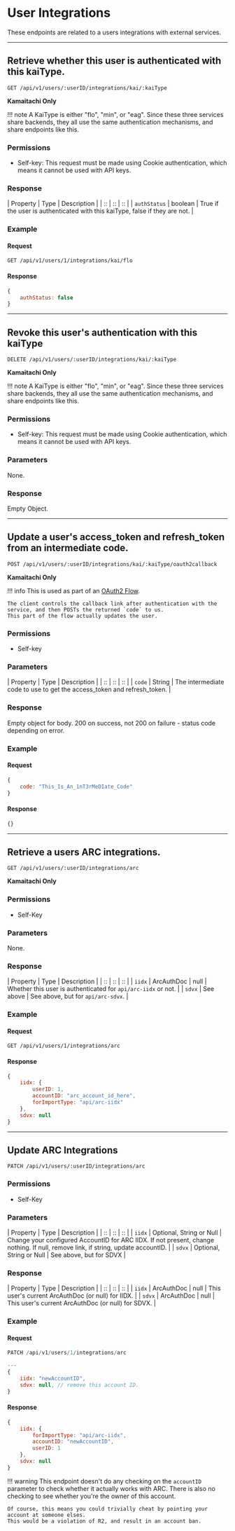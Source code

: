 # User Integrations

These endpoints are related to a users integrations with external services.

*****

## Retrieve whether this user is authenticated with this kaiType.

`GET /api/v1/users/:userID/integrations/kai/:kaiType`

**Kamaitachi Only**

!!! note
	A KaiType is either "flo", "min", or "eag". Since these three services
	share backends, they all use the same authentication mechanisms, and share
	endpoints like this.

### Permissions

- Self-key: This request must be made using Cookie authentication, which means it cannot be used with API keys.

### Response

| Property | Type | Description |
| :: | :: | :: |
| `authStatus` | boolean | True if the user is authenticated with this kaiType, false if they are not. |

### Example

#### Request
```
GET /api/v1/users/1/integrations/kai/flo
```

#### Response

```js
{
	authStatus: false
}
```

*****

## Revoke this user's authentication with this kaiType

`DELETE /api/v1/users/:userID/integrations/kai/:kaiType`


**Kamaitachi Only**

!!! note
	A KaiType is either "flo", "min", or "eag". Since these three services
	share backends, they all use the same authentication mechanisms, and share
	endpoints like this.

### Permissions

- Self-key: This request must be made using Cookie authentication, which means it cannot be used with API keys.

### Parameters

None.

### Response

Empty Object.

*****

## Update a user's access_token and refresh_token from an intermediate code.

`POST /api/v1/users/:userID/integrations/kai/:kaiType/oauth2callback`

**Kamaitachi Only**

!!! info
	This is used as part of an [OAuth2 Flow](https://www.digitalocean.com/community/tutorials/an-introduction-to-oauth-2).

	The client controls the callback link after authentication with the service, and then POSTs the returned `code` to us.
	This part of the flow actually updates the user.

### Permissions

- Self-key

### Parameters

| Property | Type | Description |
| :: | :: | :: |
| `code` | String | The intermediate code to use to get the access_token and refresh_token. |

### Response

Empty object for body. 200 on success, not 200 on failure - status code depending on error.

### Example

#### Request
```js
{
	code: "This_Is_An_1nT3rMeDIate_Code"
}
```

#### Response

```js
{}
```

*****

## Retrieve a users ARC integrations.

`GET /api/v1/users/:userID/integrations/arc`

**Kamaitachi Only**

### Permissions

- Self-Key

### Parameters

None.

### Response

| Property | Type | Description |
| :: | :: | :: |
| `iidx` | ArcAuthDoc \| null | Whether this user is authenticated for `api/arc-iidx` or not. |
| `sdvx` | See above | See above, but for `api/arc-sdvx`. |

### Example

#### Request
```
GET /api/v1/users/1/integrations/arc
```

#### Response

```js
{
	iidx: {
		userID: 1,
		accountID: "arc_account_id_here",
		forImportType: "api/arc-iidx"
	},
	sdvx: null
}
```

*****

## Update ARC Integrations

`PATCH /api/v1/users/:userID/integrations/arc`

### Permissions

- Self-Key

### Parameters

| Property | Type | Description |
| :: | :: | :: |
| `iidx` | Optional, String or Null | Change your configured AccountID for ARC IIDX. If not present, change nothing. If null, remove link, if string, update accountID. |
| `sdvx` | Optional, String or Null | See above, but for SDVX |


### Response

| Property | Type | Description |
| :: | :: | :: |
| `iidx` | ArcAuthDoc \| null | This user's current ArcAuthDoc (or null) for IIDX. |
| `sdvx` | ArcAuthDoc \| null | This user's current ArcAuthDoc (or null) for SDVX. |

### Example

#### Request
```js
PATCH /api/v1/users/1/integrations/arc

---
{
	iidx: "newAccountID",
	sdvx: null, // remove this account ID.
}
```

#### Response
```js
{
	iidx: {
		forImportType: "api/arc-iidx",
		accountID: "newAccountID",
		userID: 1
	},
	sdvx: null
}
```

!!! warning
	This endpoint doesn't do any checking on the `accountID` parameter to check whether it actually
	works with ARC. There is also no checking to see whether you're the owner of this account.

	Of course, this means you could trivially cheat by pointing your account at someone elses.
	This would be a violation of R2, and result in an account ban.
